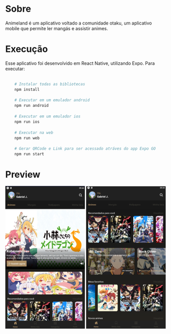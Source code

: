 # Sobre 

Animeland é um aplicativo voltado a comunidade otaku, um aplicativo mobile que permite ler mangás e assistir animes.

# Execução

Esse aplicativo foi desenvolvido em React Native, utilizando Expo. Para executar:
 
```bash

    # Instalar todas as bibliotecas
    npm install

    # Executar em um emulador android
    npm run android

    # Executar em um emulador ios
    npm run ios

    # Executar na web
    npm run web

    # Gerar QRCode e Link para ser acessado atráves do app Expo GO
    npm run start

```

# Preview


<div>
 <img src="https://github.com/jeronimo3875br/Animeland/blob/master/assets/images/screens/screen1.png" width="250" />

 <img src="https://github.com/jeronimo3875br/Animeland/blob/master/assets/images/screens/screen11.png" width="250" />
</div>
